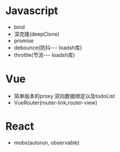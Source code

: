 # Javascript    
- bind
- 深克隆(deepClone)
- promise
- debounce(防抖--- loadsh库)
- throttle(节流--- loadsh库)
# Vue    
- 简单版本的proxy 双向数据绑定以及todoList
- VueRouter(router-link,router-view)
# React    
- mobx(autorun, observable)